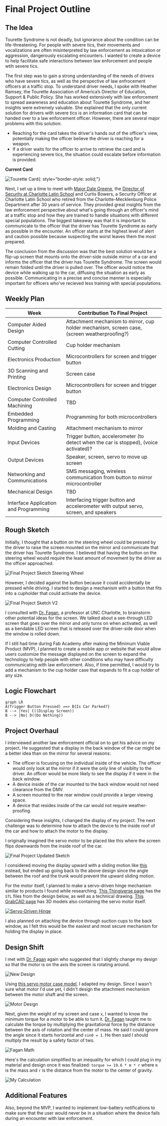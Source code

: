 # Final Project Outline

## The Idea

Tourette Syndrome is not deadly, but ignorance about the condition can be life-threatening. For people with severe tics, their movements and vocalizations are often misinterpreted by law enforcement as intoxication or aggression, dangerously escalating encounters. I wanted to create a device to help facilitate safe interactions between law enforcement and people wtih severe tics.

The first step was to gain a strong understanding of the needs of drivers who have severe tics, as well as the perspective of law enfrocement officers at a traffic stop. To understand driver needs, I spoke with Heather Ramsey, the Tourette Association of America’s Director of Education, Support & Public Policy. She has worked extensively with law enforcement to spread awareness and education about Tourette Syndrome, and her insights were extremely valuable. She explained that the only current solution for drivers with severe tics is an information card that can be handed over to a law enforcement officer. However, there are several major problems with this solution:

- Reaching for the card takes the driver's hands out of the officer's view, potentially making the officer believe the driver is reaching for a weapon.
- If a driver waits for the officer to arrive to retrieve the card and is experiencing severe tics, the situation could escalate before information is provided.

**Current Card**

![Tourette Card](../../assets/images/stem/disability-forewarning-system/tourette-card.jpg){: style="border-style: solid;"}

Next, I set up a time to meet with [Major Dale Greene](https://www.linkedin.com/in/dale-greene-6501266b), the [Director of Security at Charlotte Latin School](https://www.charlottelatin.org/programs/safety) and Curtis Bowers, a Security Officer at Charlotte Latin School who retired from the Charlotte-Mecklenburg Police Department after 30 years of service. They provided great insights from the law enforcement perspective about what's going through an officer's mind at a traffic stop and how they are trained to handle situations with different special populations. The biggest takeaway was that it is important to communicate to the officer that the driver has Tourette Syndrome as early as possible in the encounter. An officer starts at the highest level of alert and caution possible because suspecting the worst leaves them the most prepared.

The conclusion from the discussion was that the best solution would be a flip-up screen that mounts onto the driver-side outside mirror of a car and informs the officer that the driver has Tourette Syndrome. The screen would remain folded until the driver is pulled over. The officer would notice the device while walking up to the car, diffusing the situation as early as possible. Communicating in a precise and concise manner is especially important for officers who've recieved less training with special populations.

## Weekly Plan

|Week|Contribution To Final Project|
|---|---|
|Computer Aided Design|Attachment mechanism to mirror, cup holder mechanism, screen case, (screen weatherproofing?)|
|Computer Controlled Cutting|Cup holder mechanism|
|Electronics Production|Microcontrollers for screen and trigger button|
|3D Scanning and Printing|Screen case|
|Electronics Design|Microcontrollers for screen and trigger button|
|Computer Controlled Machining|TBD|
|Embedded Programming|Programming for both microcontrollers|
|Molding and Casting|Attachment mechanism to mirror|
|Input Devices|Trigger button, accelerometer (to detect when the car is stopped), (voice activated)?|
|Output Devices|Speaker, screen, servo to move up screen|
|Networking and Communications|SMS messaging, wireless communication from button to mirror microcontroller|
|Mechanical Design|TBD|
|Interface Application and Programming|Interfacing trigger button and accelerometer with output servo, screen, and speakers|

## Rough Sketch

Initially, I thought that a button on the steering wheel could be pressed by the driver to raise the screen mounted on the mirror and communicate that the driver has Tourette Syndrome. I believed that having the button on the steering wheel would require the least amount of movement by the driver as the officer approached.

![Final Project Sketch Steering Wheel](../../assets/images/stem/disability-forewarning-system/final-project-sketch.jpg)

However, I decided against the button because it could accidentally be pressed while driving. I started to design a mechanism with a button that fits into a cupholder that could activate the device.

![Final Project Sketch V2](../../assets/images/stem/disability-forewarning-system/final-project-sketch-v2.jpg)

I consulted with [Dr. Fagan](https://mees.charlotte.edu/directory/terence-j-fagan), a professor at UNC Charlotte, to brainstorm other potential ideas for the screen. We talked about a see-through LED screen that goes over the mirror and only turns on when activated, as well as a bendable LED screen that is released over the driver-side door when the window is rolled down.

If I still had time during Fab Academy after making the Minimum Viable Product (MVP), I planned to create a mobile app or website that would allow users customize the message displayed on the screen to expand the technology to help people with other conditions who may have difficulty communicating with law enforcement. Also, if time permitted, I would try to add a mechanism to the cup holder case that expands to fit a cup holder of any size. 

## Logic Flowchart

```mermaid
graph LR
A(Trigger Button Pressed) ==> B{Is Car Parked?}
B --> |Yes| C((Display Screen))
B --> |No| D((Do Nothing))
```

## Project Overhaul

I interviewed another law enforcement official on to get his advice on my project. He suggested that a display in the back window of the car might be a better idea than on the mirror for several reasons:

- The officer is focusing on the individual inside of the vehicle. The officer would only look at the mirror if it were the only line of visiblity to the driver. An officer would be more likely to see the display if it were in the back window.
- A device inside of the car mounted to the back window would not need clearance from the DMV.
- A screen mounted to the rear window could provide a larger viewing space.
- A device that resides inside of the car would not require weather-proofing.

Considering these insights, I changed the display of my project. The next challenge was to determine how to attach the device to the inside roof of the car and how to attach the motor to the display.

I originally imagined the servo motor to be placed like this where the screen flips downwards from the inside roof of the car.

![Final Project Updated Sketch](../../assets/images/stem/disability-forewarning-system/updated-final-project-sketch.jpg)

I considered moving the display upward with a sliding motion like [this](https://www.youtube.com/watch?v=aXFCkfvWTHs) instead, but ended up going back to the above design since the angle between the roof and the trunk would prevent the upward sliding motion.

For the motor itself, I planned to make a servo-driven hinge mechanism similar to products I found while researching. [This Thingiverse page](https://www.thingiverse.com/thing:1323380/files) has the `STL` files from the design below, as well as a technical drawing. [This GrabCAD page](https://grabcad.com/library/servo-based-hinge-1) has 3D models also containing the servo motor itself.

[![Servo-Driven Hinge](../../assets/images/stem/disability-forewarning-system/servo-driven-hinge-vid-thumbnail.jpg)](https://www.youtube.com/watch?v=e58yMo2MXdY)

I also planned on attaching the device through suction cups to the back window, as I felt this would be the easiest and most secure mechanism for holding the display in place.

## Design Shift

I met with [Dr. Fagan](https://mees.charlotte.edu/directory/terence-j-fagan) again who suggested that I slightly change my design so that the motor is on the axis the screen is rotating around.

![New Design](../../assets/images/stem/disability-forewarning-system/motor-image.jpg)

Using [this servo motor case model](https://cults3d.com/en/orders/53123748), I adapted my design. Since I wasn't sure what motor I'd use yet, I didn't design the attachment mechanism between the motor shaft and the screen.

![Motor Design](../../assets/images/stem/disability-forewarning-system/motor-design.jpg)

Next, given the weight of my screen and case `x`, I wanted to know the minimum torque for a motor to be able to turn it. [Dr. Fagan](https://mees.charlotte.edu/directory/terence-j-fagan) taught me to calculate the torque by multiplying the gravitational force by the distance between the axis of rotation and the center of mass. He said I could ignore the angle since it starts horizontal and `sin0 = 1`. He then said I should multiply the result by a safety factor of two.

![Fagan Math](../../assets/images/stem/disability-forewarning-system/n-fagan-math.jpg)

Here's the calculation simplified to an inequality for which I could plug in my material and design once it was finalized: `torque >= 19.6 * m * r` where `m` is the mass and `r` is the distance from the motor to the center of gravity.

![My Calculation](../../assets/images/stem/disability-forewarning-system/o-t-calc.jpg)

## Additional Features

Also, beyond the MVP, I wanted to implement low-battery notifications to make sure that the user would never be in a situation where the device fails during an encounter with law enforcement.
